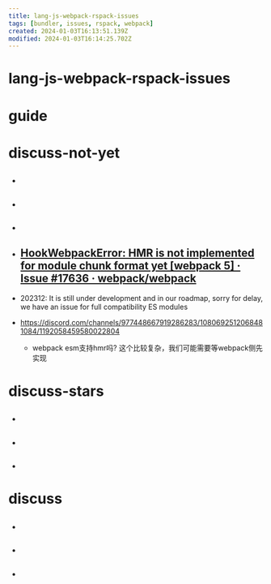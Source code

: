 ```yaml
---
title: lang-js-webpack-rspack-issues
tags: [bundler, issues, rspack, webpack]
created: 2024-01-03T16:13:51.139Z
modified: 2024-01-03T16:14:25.702Z
---
```


# lang-js-webpack-rspack-issues

# guide

# discuss-not-yet
- ## 

- ## 

- ## 

- ## [HookWebpackError: HMR is not implemented for module chunk format yet [webpack 5] · Issue #17636 · webpack/webpack](https://github.com/webpack/webpack/issues/17636)
- 202312: It is still under development and in our roadmap, sorry for delay, we have an issue for full compatibility ES modules

- https://discord.com/channels/977448667919286283/1080692512068481084/1192058459580022804
  - webpack esm支持hmr吗? 这个比较复杂，我们可能需要等webpack侧先实现
# discuss-stars
- ## 

- ## 

- ## 
# discuss
- ## 

- ## 

- ## 

